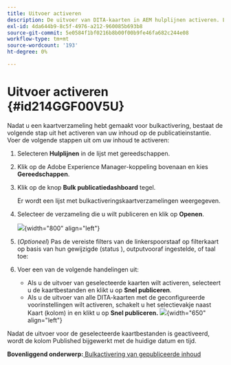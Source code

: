```yaml
---
title: Uitvoer activeren
description: De uitvoer van DITA-kaarten in AEM hulplijnen activeren. Leer hoe u uw inhoud activeert op het publicatieexemplaar.
exl-id: 4da644b9-8c5f-4976-a212-960085b693b8
source-git-commit: 5e0584f1bf0216b8b00f00b9fe46fa682c244e08
workflow-type: tm+mt
source-wordcount: '193'
ht-degree: 0%

---
```


# Uitvoer activeren {#id214GGF00V5U}

Nadat u een kaartverzameling hebt gemaakt voor bulkactivering, bestaat de volgende stap uit het activeren van uw inhoud op de publicatieinstantie. Voer de volgende stappen uit om uw inhoud te activeren:

1. Selecteren **Hulplijnen** in de lijst met gereedschappen.

1. Klik op de Adobe Experience Manager-koppeling bovenaan en kies **Gereedschappen**.

1. Klik op de knop **Bulk publicatiedashboard** tegel.

   Er wordt een lijst met bulkactiveringskaartverzamelingen weergegeven.

1. Selecteer de verzameling die u wilt publiceren en klik op **Openen**.

   ![](images/bulk-activation-collection-open.png){width="800" align="left"}

1. \(*Optioneel*\) Pas de vereiste filters van de linkerspoorstaaf op filterkaart op basis van hun gewijzigde \(status \), outputvooraf ingestelde, of taal toe:
1. Voer een van de volgende handelingen uit:

   - Als u de uitvoer van geselecteerde kaarten wilt activeren, selecteert u de kaartbestanden en klikt u op **Snel publiceren**.
   - Als u de uitvoer van alle DITA-kaarten met de geconfigureerde voorinstellingen wilt activeren, schakelt u het selectievakje naast Kaart \(kolom\) in en klikt u op **Snel publiceren.**
     ![](images/bulk-activation-collection-quick-publish.png){width="650" align="left"}


Nadat de uitvoer voor de geselecteerde kaartbestanden is geactiveerd, wordt de kolom Published bijgewerkt met de huidige datum en tijd.

**Bovenliggend onderwerp:**[ Bulkactivering van gepubliceerde inhoud](conf-bulk-activation.md)
